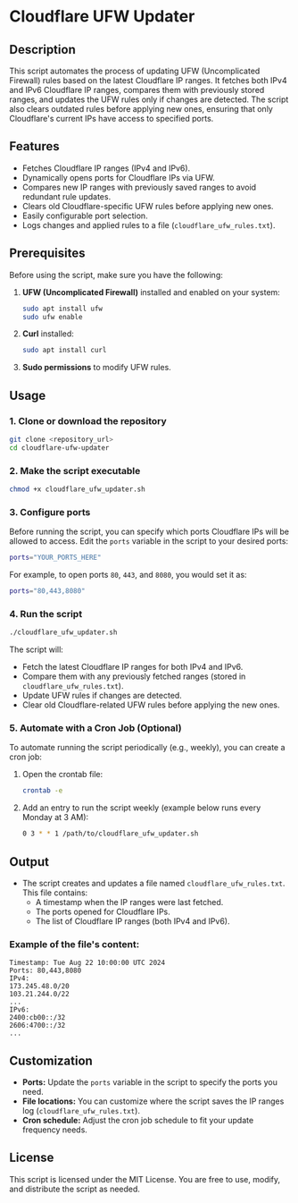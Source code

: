 # Cloudflare UFW Updater

## Description

This script automates the process of updating UFW (Uncomplicated Firewall) rules based on the latest Cloudflare IP ranges. It fetches both IPv4 and IPv6 Cloudflare IP ranges, compares them with previously stored ranges, and updates the UFW rules only if changes are detected. The script also clears outdated rules before applying new ones, ensuring that only Cloudflare's current IPs have access to specified ports.

## Features

- Fetches Cloudflare IP ranges (IPv4 and IPv6).
- Dynamically opens ports for Cloudflare IPs via UFW.
- Compares new IP ranges with previously saved ranges to avoid redundant rule updates.
- Clears old Cloudflare-specific UFW rules before applying new ones.
- Easily configurable port selection.
- Logs changes and applied rules to a file (`cloudflare_ufw_rules.txt`).

## Prerequisites

Before using the script, make sure you have the following:

1. **UFW (Uncomplicated Firewall)** installed and enabled on your system:
    ```bash
    sudo apt install ufw
    sudo ufw enable
    ```

2. **Curl** installed:
    ```bash
    sudo apt install curl
    ```

3. **Sudo permissions** to modify UFW rules.

## Usage

### 1. Clone or download the repository

```bash
git clone <repository_url>
cd cloudflare-ufw-updater
```

### 2. Make the script executable

```bash
chmod +x cloudflare_ufw_updater.sh
```

### 3. Configure ports

Before running the script, you can specify which ports Cloudflare IPs will be allowed to access. Edit the `ports` variable in the script to your desired ports:

```bash
ports="YOUR_PORTS_HERE"
```

For example, to open ports `80`, `443`, and `8080`, you would set it as:

```bash
ports="80,443,8080"
```

### 4. Run the script

```bash
./cloudflare_ufw_updater.sh
```

The script will:
- Fetch the latest Cloudflare IP ranges for both IPv4 and IPv6.
- Compare them with any previously fetched ranges (stored in `cloudflare_ufw_rules.txt`).
- Update UFW rules if changes are detected.
- Clear old Cloudflare-related UFW rules before applying the new ones.

### 5. Automate with a Cron Job (Optional)

To automate running the script periodically (e.g., weekly), you can create a cron job:

1. Open the crontab file:
    ```bash
    crontab -e
    ```

2. Add an entry to run the script weekly (example below runs every Monday at 3 AM):
    ```bash
    0 3 * * 1 /path/to/cloudflare_ufw_updater.sh
    ```

## Output

- The script creates and updates a file named `cloudflare_ufw_rules.txt`. This file contains:
  - A timestamp when the IP ranges were last fetched.
  - The ports opened for Cloudflare IPs.
  - The list of Cloudflare IP ranges (both IPv4 and IPv6).

### Example of the file's content:

```
Timestamp: Tue Aug 22 10:00:00 UTC 2024
Ports: 80,443,8080
IPv4:
173.245.48.0/20
103.21.244.0/22
...
IPv6:
2400:cb00::/32
2606:4700::/32
...
```

## Customization

- **Ports:** Update the `ports` variable in the script to specify the ports you need.
- **File locations:** You can customize where the script saves the IP ranges log (`cloudflare_ufw_rules.txt`).
- **Cron schedule:** Adjust the cron job schedule to fit your update frequency needs.

## License

This script is licensed under the MIT License. You are free to use, modify, and distribute the script as needed.
